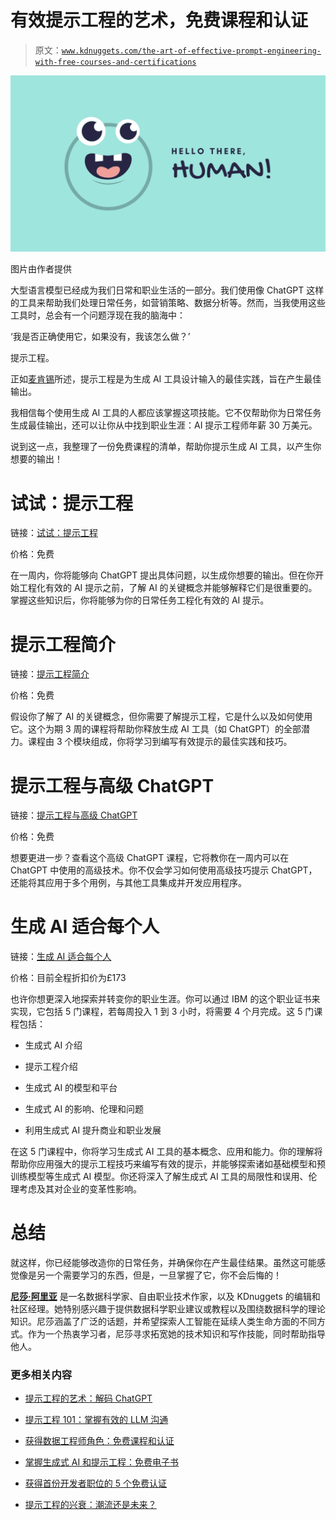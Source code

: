 # 有效提示工程的艺术，免费课程和认证

> 原文：[`www.kdnuggets.com/the-art-of-effective-prompt-engineering-with-free-courses-and-certifications`](https://www.kdnuggets.com/the-art-of-effective-prompt-engineering-with-free-courses-and-certifications)

![有效提示工程的艺术，免费课程和认证](img/6abd1d8f03a938bbadca4cfad4475607.png)

图片由作者提供

大型语言模型已经成为我们日常和职业生活的一部分。我们使用像 ChatGPT 这样的工具来帮助我们处理日常任务，如营销策略、数据分析等。然而，当我使用这些工具时，总会有一个问题浮现在我的脑海中：

‘我是否正确使用它，如果没有，我该怎么做？’

提示工程。

正如[麦肯锡](https://www.mckinsey.com/featured-insights/mckinsey-explainers/what-is-prompt-engineering)所述，提示工程是为生成 AI 工具设计输入的最佳实践，旨在产生最佳输出。

我相信每个使用生成 AI 工具的人都应该掌握这项技能。它不仅帮助你为日常任务生成最佳输出，还可以让你从中找到职业生涯：AI 提示工程师年薪 30 万美元。

说到这一点，我整理了一份免费课程的清单，帮助你提示生成 AI 工具，以产生你想要的输出！

# 试试：提示工程

链接：[试试：提示工程](http://edx.sjv.io/k0KoM3)

价格：免费

在一周内，你将能够向 ChatGPT 提出具体问题，以生成你想要的输出。但在你开始工程化有效的 AI 提示之前，了解 AI 的关键概念并能够解释它们是很重要的。掌握这些知识后，你将能够为你的日常任务工程化有效的 AI 提示。

# 提示工程简介

链接：[提示工程简介](http://edx.sjv.io/B032bx)

价格：免费

假设你了解了 AI 的关键概念，但你需要了解提示工程，它是什么以及如何使用它。这个为期 3 周的课程将帮助你释放生成 AI 工具（如 ChatGPT）的全部潜力。课程由 3 个模块组成，你将学习到编写有效提示的最佳实践和技巧。

# 提示工程与高级 ChatGPT

链接：[提示工程与高级 ChatGPT](http://edx.sjv.io/AWOE3x)

价格：免费

想要更进一步？查看这个高级 ChatGPT 课程，它将教你在一周内可以在 ChatGPT 中使用的高级技术。你不仅会学习如何使用高级技巧提示 ChatGPT，还能将其应用于多个用例，与其他工具集成并开发应用程序。

# 生成 AI 适合每个人

链接：[生成 AI 适合每个人](http://edx.sjv.io/m5K2Zq)

价格：目前全程折扣价为£173

也许你想更深入地探索并转变你的职业生涯。你可以通过 IBM 的这个职业证书来实现，它包括 5 门课程，若每周投入 1 到 3 小时，将需要 4 个月完成。这 5 门课程包括：

+   生成式 AI 介绍

+   提示工程介绍

+   生成式 AI 的模型和平台

+   生成式 AI 的影响、伦理和问题

+   利用生成式 AI 提升商业和职业发展

在这 5 门课程中，你将学习生成式 AI 工具的基本概念、应用和能力。你的理解将帮助你应用强大的提示工程技巧来编写有效的提示，并能够探索诸如基础模型和预训练模型等生成式 AI 模型。你还将深入了解生成式 AI 工具的局限性和误用、伦理考虑及其对企业的变革性影响。

# 总结

就这样，你已经能够改造你的日常任务，并确保你在产生最佳结果。虽然这可能感觉像是另一个需要学习的东西，但是，一旦掌握了它，你不会后悔的！

[](https://www.linkedin.com/in/nisha-arya-ahmed/)****[尼莎·阿里亚](https://www.linkedin.com/in/nisha-arya-ahmed/)**** 是一名数据科学家、自由职业技术作家，以及 KDnuggets 的编辑和社区经理。她特别感兴趣于提供数据科学职业建议或教程以及围绕数据科学的理论知识。尼莎涵盖了广泛的话题，并希望探索人工智能在延续人类生命方面的不同方式。作为一个热衷学习者，尼莎寻求拓宽她的技术知识和写作技能，同时帮助指导他人。

### 更多相关内容

+   [提示工程的艺术：解码 ChatGPT](https://www.kdnuggets.com/2023/06/art-prompt-engineering-decoding-chatgpt.html)

+   [提示工程 101：掌握有效的 LLM 沟通](https://www.kdnuggets.com/prompt-engineering-101-mastering-effective-llm-communication)

+   [获得数据工程师角色：免费课程和认证](https://www.kdnuggets.com/landing-a-data-engineer-role-free-courses-and-certifications)

+   [掌握生成式 AI 和提示工程：免费电子书](https://www.kdnuggets.com/2023/04/free-ebook-mastering-generative-ai-prompt-engineering.html)

+   [获得首份开发者职位的 5 个免费认证](https://www.kdnuggets.com/5-free-certifications-to-land-your-first-developer-job)

+   [提示工程的兴衰：潮流还是未来？](https://www.kdnuggets.com/the-rise-and-fall-of-prompt-engineering-fad-or-future)
